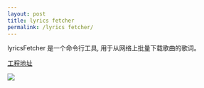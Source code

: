 ```yaml
---
layout: post 
title: lyrics fetcher
permalink: /lyrics fetcher/
---
```


lyricsFetcher 是一个命令行工具, 用于从网络上批量下载歌曲的歌词。  

[工程地址](https://github.com/liaogang/lyricsFetcher)  

![](https://github.com/liaogang/lyricsFetcher/blob/master/images/c.png)  

